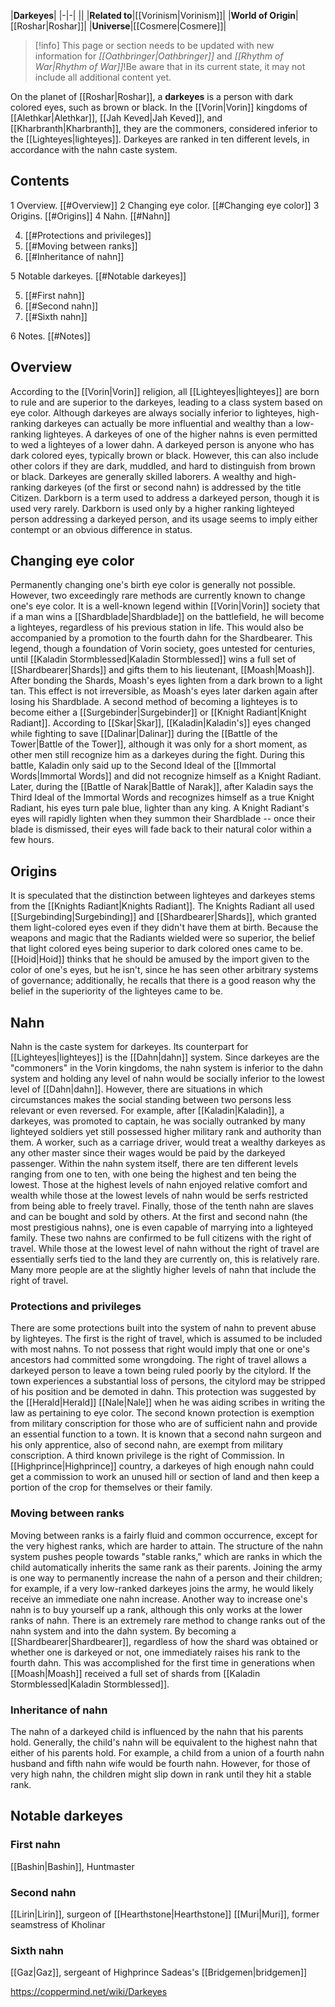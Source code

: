 |**Darkeyes**|
|-|-|
||
|**Related to**|[[Vorinism\|Vorinism]]|
|**World of Origin**|[[Roshar\|Roshar]]|
|**Universe**|[[Cosmere\|Cosmere]]|

> [!info] This page or section needs to be updated with new information for *[[Oathbringer\|Oathbringer]]* and *[[Rhythm of War\|Rhythm of War]]*!Be aware that in its current state, it may not include all additional content yet.

On the planet of [[Roshar\|Roshar]], a **darkeyes** is a person with dark colored eyes, such as brown or black. In the [[Vorin\|Vorin]] kingdoms of [[Alethkar\|Alethkar]], [[Jah Keved\|Jah Keved]], and [[Kharbranth\|Kharbranth]], they are the commoners, considered inferior to the [[Lighteyes\|lighteyes]]. Darkeyes are ranked in ten different levels, in accordance with the nahn caste system.

## Contents

1 Overview. [[#Overview]] 
2 Changing eye color. [[#Changing eye color]] 
3 Origins. [[#Origins]] 
4 Nahn. [[#Nahn]] 

4. [[#Protections and privileges]] 
4. [[#Moving between ranks]] 
4. [[#Inheritance of nahn]] 


5 Notable darkeyes. [[#Notable darkeyes]] 

5. [[#First nahn]] 
5. [[#Second nahn]] 
5. [[#Sixth nahn]] 


6 Notes. [[#Notes]] 


## Overview
According to the [[Vorin\|Vorin]] religion, all [[Lighteyes\|lighteyes]] are born to rule and are superior to the darkeyes, leading to a class system based on eye color. Although darkeyes are always socially inferior to lighteyes, high-ranking darkeyes can actually be more influential and wealthy than a low-ranking lighteyes. A darkeyes of one of the higher nahns is even permitted to wed a lighteyes of a lower dahn.
A darkeyed person is anyone who has dark colored eyes, typically brown or black. However, this can also include other colors if they are dark, muddled, and hard to distinguish from brown or black.
Darkeyes are generally skilled laborers.
A wealthy and high-ranking darkeyes (of the first or second nahn) is addressed by the title Citizen. Darkborn is a term used to address a darkeyed person, though it is used very rarely. Darkborn is used only by a higher ranking lighteyed person addressing a darkeyed person, and its usage seems to imply either contempt or an obvious difference in status.

## Changing eye color
Permanently changing one's birth eye color is generally not possible. However, two exceedingly rare methods are currently known to change one's eye color.
It is a well-known legend within [[Vorin\|Vorin]] society that if a man wins a [[Shardblade\|Shardblade]] on the battlefield, he will become a lighteyes, regardless of his previous station in life. This would also be accompanied by a promotion to the fourth dahn for the Shardbearer. This legend, though a foundation of Vorin society, goes untested for centuries, until [[Kaladin Stormblessed\|Kaladin Stormblessed]] wins a full set of [[Shardbearer\|Shards]] and gifts them to his lieutenant, [[Moash\|Moash]]. After bonding the Shards, Moash's eyes lighten from a dark brown to a light tan. This effect is not irreversible, as Moash's eyes later darken again after losing his Shardblade.
A second method of becoming a lighteyes is to become either a [[Surgebinder\|Surgebinder]] or [[Knight Radiant\|Knight Radiant]]. According to [[Skar\|Skar]], [[Kaladin\|Kaladin's]] eyes changed while fighting to save [[Dalinar\|Dalinar]] during the [[Battle of the Tower\|Battle of the Tower]], although it was only for a short moment, as other men still recognize him as a darkeyes during the fight. During this battle, Kaladin only said up to the Second Ideal of the [[Immortal Words\|Immortal Words]] and did not recognize himself as a Knight Radiant. Later, during the [[Battle of Narak\|Battle of Narak]], after Kaladin says the Third Ideal of the Immortal Words and recognizes himself as a true Knight Radiant, his eyes turn pale blue, lighter than any king. A Knight Radiant's eyes will rapidly lighten when they summon their Shardblade -- once their blade is dismissed, their eyes will fade back to their natural color within a few hours.

## Origins
It is speculated that the distinction between lighteyes and darkeyes stems from the [[Knights Radiant\|Knights Radiant]]. The Knights Radiant all used [[Surgebinding\|Surgebinding]] and [[Shardbearer\|Shards]], which granted them light-colored eyes even if they didn't have them at birth. Because the weapons and magic that the Radiants wielded were so superior, the belief that light colored eyes being superior to dark colored ones came to be.
[[Hoid\|Hoid]] thinks that he should be amused by the import given to the color of one's eyes, but he isn't, since he has seen other arbitrary systems of governance; additionally, he recalls that there is a good reason why the belief in the superiority of the lighteyes came to be.

## Nahn
Nahn is the caste system for darkeyes. Its counterpart for [[Lighteyes\|lighteyes]] is the [[Dahn\|dahn]] system.
Since darkeyes are the "commoners" in the Vorin kingdoms, the nahn system is inferior to the dahn system and holding any level of nahn would be socially inferior to the lowest level of [[Dahn\|dahn]]. However, there are situations in which circumstances makes the social standing between two persons less relevant or even reversed. For example, after [[Kaladin\|Kaladin]], a darkeyes, was promoted to captain, he was socially outranked by many lighteyed soldiers yet still possessed higher military rank and authority than them. A worker, such as a carriage driver, would treat a wealthy darkeyes as any other master since their wages would be paid by the darkeyed passenger.
Within the nahn system itself, there are ten different levels ranging from one to ten, with one being the highest and ten being the lowest. Those at the highest levels of nahn enjoyed relative comfort and wealth while those at the lowest levels of nahn would be serfs restricted from being able to freely travel. Finally, those of the tenth nahn are slaves and can be bought and sold by others.
At the first and second nahn (the most prestigious nahns), one is even capable of marrying into a lighteyed family. These two nahns are confirmed to be full citizens with the right of travel.
While those at the lowest level of nahn without the right of travel are essentially serfs tied to the land they are currently on, this is relatively rare. Many more people are at the slightly higher levels of nahn that include the right of travel.

### Protections and privileges
There are some protections built into the system of nahn to prevent abuse by lighteyes.
The first is the right of travel, which is assumed to be included with most nahns. To not possess that right would imply that one or one's ancestors had committed some wrongdoing. The right of travel allows a darkeyed person to leave a town being ruled poorly by the citylord. If the town experiences a substantial loss of persons, the citylord may be stripped of his position and be demoted in dahn. This protection was suggested by the [[Herald\|Herald]] [[Nale\|Nale]] when he was aiding scribes in writing the law as pertaining to eye color.
The second known protection is exemption from military conscription for those who are of sufficient nahn and provide an essential function to a town. It is known that a second nahn surgeon and his only apprentice, also of second nahn, are exempt from military conscription.
A third known privilege is the right of Commission. In [[Highprince\|Highprince]] country, a darkeyes of high enough nahn could get a commission to work an unused hill or section of land and then keep a portion of the crop for themselves or their family.

### Moving between ranks
Moving between ranks is a fairly fluid and common occurrence, except for the very highest ranks, which are harder to attain. The structure of the nahn system pushes people towards "stable ranks," which are ranks in which the child automatically inherits the same rank as their parents.
Joining the army is one way to permanently increase the nahn of a person and their children; for example, if a very low-ranked darkeyes joins the army, he would likely receive an immediate one nahn increase. Another way to increase one's nahn is to buy yourself up a rank, although this only works at the lower ranks of nahn.
There is an extremely rare method to change ranks out of the nahn system and into the dahn system. By becoming a [[Shardbearer\|Shardbearer]], regardless of how the shard was obtained or whether one is darkeyed or not, one immediately raises his rank to the fourth dahn. This was accomplished for the first time in generations when [[Moash\|Moash]] received a full set of shards from [[Kaladin Stormblessed\|Kaladin Stormblessed]].

### Inheritance of nahn
The nahn of a darkeyed child is influenced by the nahn that his parents hold. Generally, the child's nahn will be equivalent to the highest nahn that either of his parents hold. For example, a child from a union of a fourth nahn husband and fifth nahn wife would be fourth nahn.
However, for those of very high nahn, the children might slip down in rank until they hit a stable rank.

## Notable darkeyes
### First nahn
[[Bashin\|Bashin]], Huntmaster
### Second nahn
[[Lirin\|Lirin]], surgeon of [[Hearthstone\|Hearthstone]]
[[Muri\|Muri]], former seamstress of Kholinar
### Sixth nahn
[[Gaz\|Gaz]], sergeant of Highprince Sadeas's [[Bridgemen\|bridgemen]]


https://coppermind.net/wiki/Darkeyes